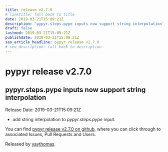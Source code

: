 ```yaml
---
title: release v2.7.0
# linktitle: fall back to title
date: 2019-03-21T15:09:21Z
description: "pypyr.steps.pype inputs now support string interpolation"
draft: false
lastmod: 2019-03-21T15:09:21Z
publishdate: 2019-03-21T15:09:21Z
seo_article_headline: pypyr release v2.7.0
# seo_description: fall back to description
---
```

# pypyr release v2.7.0
## pypyr.steps.pype inputs now support string interpolation
Release Date: 2019-03-21T15:09:21Z

* add string interpolation to _pypyr.steps.pype_ input.

You can find [pypyr release v2.7.0 on github](https://github.com/pypyr/pypyr-cli/releases/tag/v2.7.0), where you can 
click through to associated Issues, Pull Requests and Users.

Released by [yaythomas](https://github.com/yaythomas).

